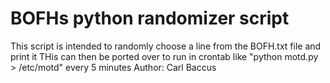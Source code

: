 # BOFHs python randomizer script
This script is intended to randomly choose a line from the BOFH.txt file and print it
THis can then be ported over to run in crontab like "python motd.py > /etc/motd" every 5 minutes
Author: Carl Baccus
